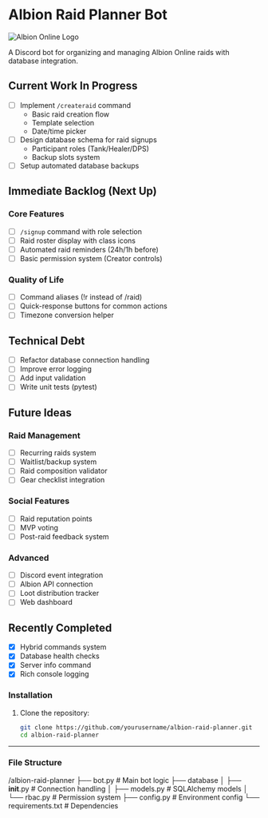 # Albion Raid Planner Bot

![Albion Online Logo](https://albiononline.com/themes/albion/images/logo.png)

A Discord bot for organizing and managing Albion Online raids with database integration.

## Current Work In Progress
- [ ] Implement `/createraid` command
  - Basic raid creation flow
  - Template selection
  - Date/time picker
- [ ] Design database schema for raid signups
  - Participant roles (Tank/Healer/DPS)
  - Backup slots system
- [ ] Setup automated database backups

## Immediate Backlog (Next Up)
### Core Features
- [ ] `/signup` command with role selection
- [ ] Raid roster display with class icons
- [ ] Automated raid reminders (24h/1h before)
- [ ] Basic permission system (Creator controls)

### Quality of Life
- [ ] Command aliases (!r instead of /raid)
- [ ] Quick-response buttons for common actions
- [ ] Timezone conversion helper

## Technical Debt
- [ ] Refactor database connection handling
- [ ] Improve error logging
- [ ] Add input validation
- [ ] Write unit tests (pytest)

## Future Ideas
### Raid Management
- [ ] Recurring raids system
- [ ] Waitlist/backup system
- [ ] Raid composition validator
- [ ] Gear checklist integration

### Social Features
- [ ] Raid reputation points
- [ ] MVP voting
- [ ] Post-raid feedback system

### Advanced
- [ ] Discord event integration
- [ ] Albion API connection
- [ ] Loot distribution tracker
- [ ] Web dashboard

## Recently Completed
- [x] Hybrid commands system
- [x] Database health checks
- [x] Server info command
- [x] Rich console logging

### Installation
1. Clone the repository:
   ```bash
   git clone https://github.com/yourusername/albion-raid-planner.git
   cd albion-raid-planner

---

### File Structure

/albion-raid-planner
├── bot.py                # Main bot logic
├── database
│   ├── __init__.py       # Connection handling
│   ├── models.py         # SQLAlchemy models
│   └── rbac.py           # Permission system
├── config.py             # Environment config
└── requirements.txt      # Dependencies